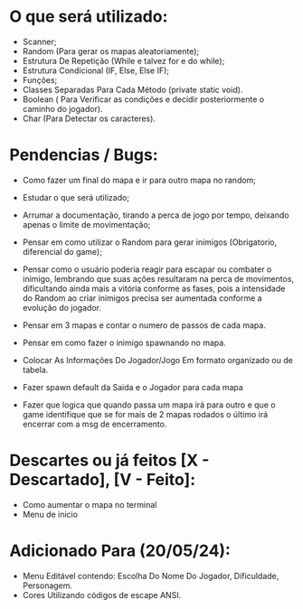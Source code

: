 # O que será utilizado:
* Scanner;
* Random (Para gerar os mapas aleatoriamente);
* Estrutura De Repetição (While e talvez for e do while);
* Estrutura Condicional (IF, Else, Else IF);
* Funções;
* Classes Separadas Para Cada Método (private static void).
* Boolean ( Para Verificar as condições e decidir posteriormente o caminho do jogador).
* Char (Para Detectar os caracteres).


# Pendencias / Bugs:
* Como fazer um final do mapa e ir para outro mapa no random;
* Estudar o que será utilizado;
* Arrumar a documentação, tirando a perca de jogo por tempo, deixando apenas o limite de movimentação;
* Pensar em como utilizar o Random para gerar inimigos (Obrigatorio, diferencial do game); 
* Pensar como o usuário poderia reagir para escapar ou combater o inimigo, lembrando que suas ações resultaram na perca de movimentos, dificultando ainda mais a vitória conforme as fases, pois a intensidade do Random ao criar inimigos precisa ser aumentada conforme a evolução do jogador. 
* Pensar em 3 mapas e contar o numero de passos de cada mapa.
* Pensar em como fazer o inimigo spawnando no mapa.
* Colocar As Informações Do Jogador/Jogo Em formato organizado ou de tabela.

* Fazer spawn default da Saida e o Jogador para cada mapa
* Fazer que logica que quando passa um mapa irá para outro e que o game identifique que se for mais de 2 mapas rodados o último irá encerrar com a msg de encerramento.



# Descartes ou já feitos [X - Descartado], [V - Feito]:

* Como aumentar o mapa no terminal 
* Menu de inicio 




# Adicionado Para (20/05/24):

* Menu Editável contendo: Escolha Do Nome Do Jogador, Dificuldade, Personagem.
* Cores Utilizando códigos de escape ANSI.







